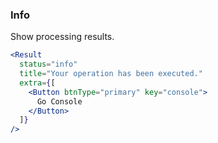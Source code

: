 <demo>

### Info

Show processing results.

```jsx live
<Result
  status="info"
  title="Your operation has been executed."
  extra={[
    <Button btnType="primary" key="console">
      Go Console
    </Button>
  ]}
/>
```

</demo>
